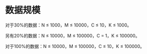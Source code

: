

# 数据规模


<p>
对于30%的数据：N ≤ 1000，M ≤ 10000，C ≤ 10，K ≤ 1000。
</p>
<p>
另有20%的数据：N ≤ 10000，M ≤ 100000，C = 1，K ≤ 100000。
</p>
<p>
对于100%的数据：N ≤ 10000，M ≤ 100000，C ≤ 10，K ≤ 100000。
</p>
